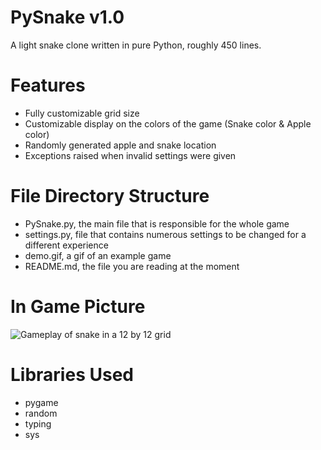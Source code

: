 # PySnake v1.0

A light snake clone written in pure Python, roughly 450 lines.

# Features

- Fully customizable grid size
- Customizable display on the colors of the game (Snake color & Apple color)
- Randomly generated apple and snake location
- Exceptions raised when invalid settings were given

# File Directory Structure

- PySnake.py, the main file that is responsible for the whole game
- settings.py, file that contains numerous settings to be changed for a different experience
- demo.gif, a gif of an example game
- README.md, the file you are reading at the moment

# In Game Picture

![Gameplay of snake in a 12 by 12 grid]()

# Libraries Used

- pygame
- random
- typing
- sys
